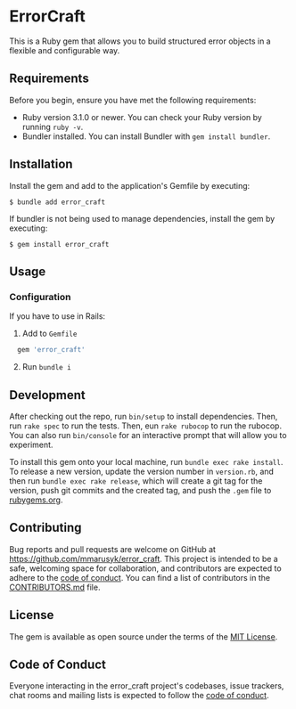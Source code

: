 # ErrorCraft

This is a Ruby gem that allows you to build structured error objects in a flexible and configurable way.

## Requirements

Before you begin, ensure you have met the following requirements:

- Ruby version 3.1.0 or newer. You can check your Ruby version by running `ruby -v`.
- Bundler installed. You can install Bundler with `gem install bundler`.

## Installation

Install the gem and add to the application's Gemfile by executing:

    $ bundle add error_craft

If bundler is not being used to manage dependencies, install the gem by executing:

    $ gem install error_craft

## Usage

### Configuration

If you have to use in Rails:
1. Add to `Gemfile`
```ruby
  gem 'error_craft'
```

2. Run `bundle i`

## Development

After checking out the repo, run `bin/setup` to install dependencies. Then, run `rake spec` to run the tests. Then, eun `rake rubocop` to run the rubocop. You can also run `bin/console` for an interactive prompt that will allow you to experiment.

To install this gem onto your local machine, run `bundle exec rake install`. To release a new version, update the version number in `version.rb`, and then run `bundle exec rake release`, which will create a git tag for the version, push git commits and the created tag, and push the `.gem` file to [rubygems.org](https://rubygems.org).


## Contributing

Bug reports and pull requests are welcome on GitHub at https://github.com/mmarusyk/error_craft. This project is intended to be a safe, welcoming space for collaboration, and contributors are expected to adhere to the [code of conduct](https://github.com/mmarusyk/error_craft/blob/main/CODE_OF_CONDUCT.md). You can find a list of contributors in the [CONTRIBUTORS.md](https://github.com/mmarusyk/error_craft/blob/main/CONTRIBUTORS.md) file.

## License

The gem is available as open source under the terms of the [MIT License](https://opensource.org/licenses/MIT).

## Code of Conduct

Everyone interacting in the error_craft project's codebases, issue trackers, chat rooms and mailing lists is expected to follow the [code of conduct](https://github.com/mmarusyk/error_craft/blob/main/CODE_OF_CONDUCT.md).

